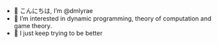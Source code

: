 - 👋 こんにちは, I’m @dmlyrae
- 👀 I’m interested in dynamic programming, theory of computation and game theory.
- 🌱 I just keep trying to be better
<!---
dmlyrae/dmlyrae is a ✨ special ✨ repository because its `README.md` (this file) appears on your GitHub profile.
You can click the Preview link to take a look at your changes.
--->
